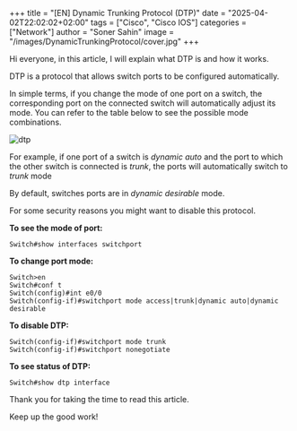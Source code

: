 +++
title = "[EN] Dynamic Trunking Protocol (DTP)"
date = "2025-04-02T22:02:02+02:00"
tags = ["Cisco", "Cisco IOS"]
categories = ["Network"]
author = "Soner Sahin"
image = "/images/DynamicTrunkingProtocol/cover.jpg"
+++

Hi everyone, in this article, I will explain what DTP is and how it works.

DTP is a protocol that allows switch ports to be configured automatically.

In simple terms, if you change the mode of one port on a switch, the corresponding port on the connected switch will automatically adjust its mode. You can refer to the table below to see the possible mode combinations.

![dtp](/images/DynamicTrunkingProtocol/1.png)

For example, if one port of a switch is *dynamic auto* and the port to which the other switch is connected is *trunk*, the ports will automatically switch to *trunk* mode

By default, switches ports are in *dynamic desirable* mode.

For some security reasons you might want to disable this protocol.

**To see the mode of port:**

```
Switch#show interfaces switchport 
```

**To change port mode:**

```
Switch>en
Switch#conf t
Switch(config)#int e0/0
Switch(config-if)#switchport mode access|trunk|dynamic auto|dynamic desirable
```

**To disable DTP:**

```
Switch(config-if)#switchport mode trunk 
Switch(config-if)#switchport nonegotiate
```

**To see status of DTP:**

```
Switch#show dtp interface
```

Thank you for taking the time to read this article.

Keep up the good work!